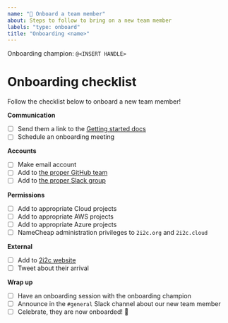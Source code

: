 ```yaml
---
name: "🙌 Onboard a team member"
about: Steps to follow to bring on a new team member
labels: "type: onboard"
title: "Onboarding <name>"
---
```


Onboarding champion: `@<INSERT HANDLE>`

# Onboarding checklist

Follow the checklist below to onboard a new team member!

**Communication**

- [ ] Send them a link to the [Getting started docs](https://team-compass.2i2c.org/en/latest/get-started.html)
- [ ] Schedule an onboarding meeting

**Accounts**

- [ ] Make email account
- [ ] Add to [the proper GitHub team](https://github.com/orgs/2i2c-org/teams/2i2c-team)
- [ ] Add to [the proper Slack group](https://2i2c.slack.com/admin/user_groups)

**Permissions**

- [ ] Add to appropriate Cloud projects
- [ ] Add to appropriate AWS projects
- [ ] Add to appropriate Azure projects
- [ ] NameCheap administration privileges to `2i2c.org` and `2i2c.cloud`

**External**

- [ ] Add to [2i2c website](https://2i2c.org/about/)
- [ ] Tweet about their arrival

**Wrap up**

- [ ] Have an onboarding session with the onboarding champion
- [ ] Announce in the `#general` Slack channel about our new team member
- [ ] Celebrate, they are now onboarded! 🎉
